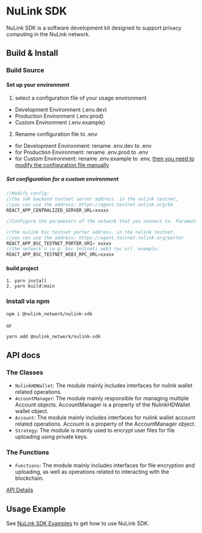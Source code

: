 
# NuLink SDK

NuLink SDK is a software development kit designed to support privacy computing in the NuLink network.

## Build & Install

### <a id="BuildSource">Build Source</a>

#### Set up your environment

1. select a configuration file of your usage environment

- Development Environment (.env.dev)
- Production Environment (.env.prod)
- Custom Environment (.env.example)

2. Rename configuration file to .env

- for Development Environment: rename .env.dev to .env
- for Production Environment: rename .env.prod to .env
- for Custom Environment: rename .env.example to .env, [then you need to modify the configuration file manually](#customEnvConfig)

##### <a id="customEnvConfig">Set configuration for a custom environment </a>

```javascript
//Modify config:
//the sdk backend testnet server address. in the nulink testnet,
//you can use the address: https://agent.testnet.nulink.org/bk
REACT_APP_CENTRALIZED_SERVER_URL=xxxxx

//Configure the parameters of the network that you connect to. Parameters for networks that are not connected do not need to be configured.

//the nulink bsc testnet porter address. in the nulink testnet,
//you can use the address: https://agent.testnet.nulink.org/porter
REACT_APP_BSC_TESTNET_PORTER_URI= xxxxx
//the network's (e.g. bsc testnet) web3 rpc url. example:
REACT_APP_BSC_TESTNET_WEB3_RPC_URL=xxxxx
```

#### build project

```shell
1. yarn install
2. yarn build:main
```

### Install via npm

```bash
npm i @nulink_network/nulink-sdk
```
or
```bash
yarn add @nulink_network/nulink-sdk
```

## API docs

### The Classes
* `NulinkHDWallet`: The module mainly includes interfaces for nulink wallet related operations.
* `AccountManager`: The module mainly responsible for managing multiple Account objects. AccountManager is a property of the NulinkHDWallet wallet object.
* `Account`: The module mainly includes interfaces for nulink wallet account related operations. Account is a property of the AccountManager object.
* `Strategy`: The module is mainly used to encrypt user files for file uploading using private keys.

### The Functions
* `Functions`: The module mainly includes interfaces for file encryption and uploading, as well as operations related to interacting with the blockchain.

[API Details](./modules.md)


## Usage Example

See [NuLink SDK Examples](./sdk_example.md)  to get how to use NuLink SDK.
